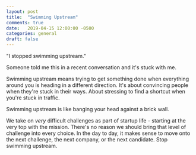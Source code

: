 ```yaml
---
layout: post
title:  "Swimming Upstream"
comments: true
date:   2019-04-15 12:00:00 -0500
categories: general
draft: false
---
```


"I stopped swimming upstream."

Someone told me this in a recent conversation and it's stuck with me. 

Swimming upstream means trying to get something done when everything around you is heading in a different direction. It's about convincing people when they're stuck in their ways. About stressing to find a shortcut when you're stuck in traffic. 

Swimming upstream is like banging your head against a brick wall.

We take on _very_ difficult challenges as part of startup life - starting at the very top with the mission. There's no reason we should bring that level of challenge into every choice. In the day to day, it makes sense to move onto the next challenge, the next company, or the next candidate. Stop swimming upstream.